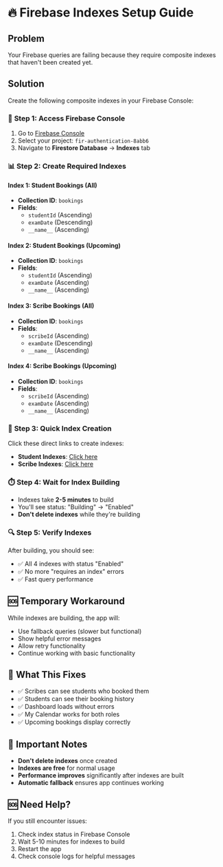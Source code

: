# 🔥 Firebase Indexes Setup Guide

## Problem
Your Firebase queries are failing because they require composite indexes that haven't been created yet.

## Solution
Create the following composite indexes in your Firebase Console:

### 📍 **Step 1: Access Firebase Console**
1. Go to [Firebase Console](https://console.firebase.google.com/)
2. Select your project: `fir-authentication-8abb6`
3. Navigate to **Firestore Database** → **Indexes** tab

### 📊 **Step 2: Create Required Indexes**

#### **Index 1: Student Bookings (All)**
- **Collection ID**: `bookings`
- **Fields**:
  - `studentId` (Ascending)
  - `examDate` (Descending)
  - `__name__` (Ascending)

#### **Index 2: Student Bookings (Upcoming)**
- **Collection ID**: `bookings`
- **Fields**:
  - `studentId` (Ascending)
  - `examDate` (Ascending)
  - `__name__` (Ascending)

#### **Index 3: Scribe Bookings (All)**
- **Collection ID**: `bookings`
- **Fields**:
  - `scribeId` (Ascending)
  - `examDate` (Descending)
  - `__name__` (Ascending)

#### **Index 4: Scribe Bookings (Upcoming)**
- **Collection ID**: `bookings`
- **Fields**:
  - `scribeId` (Ascending)
  - `examDate` (Ascending)
  - `__name__` (Ascending)

### 🚀 **Step 3: Quick Index Creation**
Click these direct links to create indexes:

- **Student Indexes**: [Click here](https://console.firebase.google.com/v1/r/project/fir-authentication-8abb6/firestore/indexes?create_composite=Cllwcm9qZWN0cy9maXItYXV0aGVudGljYXRpb24tOGFiYjYvZGF0YWJzL2luZGV4ZXMvXxABGg0KCXN0dWRlbnRJZBABGgwKCGV4YW1EYXRlEAIaDAoIX19uYW1lX18QAg)
- **Scribe Indexes**: [Click here](https://console.firebase.google.com/v1/r/project/fir-authentication-8abb6/firestore/indexes?create_composite=Cllwcm9qZWN0cy9maXItYXV0aGVudGljYXRpb24tOGFiYjYvZGF0YWJzL2luZGV4ZXMvXxABGgwKCHNjcmliZUlkEAEaDAoIZXhhbURhdGUQAhoMCghfX25hbWVfXxAC)

### ⏱️ **Step 4: Wait for Index Building**
- Indexes take **2-5 minutes** to build
- You'll see status: "Building" → "Enabled"
- **Don't delete indexes** while they're building

### 🔍 **Step 5: Verify Indexes**
After building, you should see:
- ✅ All 4 indexes with status "Enabled"
- ✅ No more "requires an index" errors
- ✅ Fast query performance

## 🆘 **Temporary Workaround**
While indexes are building, the app will:
- Use fallback queries (slower but functional)
- Show helpful error messages
- Allow retry functionality
- Continue working with basic functionality

## 📱 **What This Fixes**
- ✅ Scribes can see students who booked them
- ✅ Students can see their booking history
- ✅ Dashboard loads without errors
- ✅ My Calendar works for both roles
- ✅ Upcoming bookings display correctly

## 🚨 **Important Notes**
- **Don't delete indexes** once created
- **Indexes are free** for normal usage
- **Performance improves** significantly after indexes are built
- **Automatic fallback** ensures app continues working

## 🆘 **Need Help?**
If you still encounter issues:
1. Check index status in Firebase Console
2. Wait 5-10 minutes for indexes to build
3. Restart the app
4. Check console logs for helpful messages
